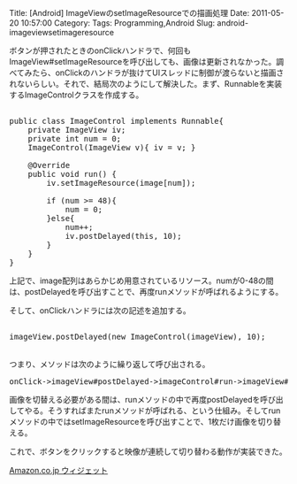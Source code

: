 Title: [Android] ImageViewのsetImageResourceでの描画処理
Date: 2011-05-20 10:57:00
Category: 
Tags: Programming,Android
Slug: android-imageviewsetimageresource

<p>ボタンが押されたときのonClickハンドラで、何回もImageView#setImageResourceを呼び出しても、画像は更新されなかった。調べてみたら、onClickのハンドラが抜けてUIスレッドに制御が渡らないと描画されないらしい。それで、結局次のようにして解決した。まず、Runnableを実装するImageControlクラスを作成する。</p><pre class="prettyprint"><br />public class ImageControl implements Runnable{<br />    private ImageView iv;<br />    private int num = 0;<br />    ImageControl(ImageView v){ iv = v; }<br /><br />    @Override<br />    public void run() {<br />        iv.setImageResource(image[num]);<br /><br />        if (num &gt;= 48){<br />            num = 0;<br />        }else{<br />            num++;<br />            iv.postDelayed(this, 10);<br />        }<br />    }<br />}<br /></pre><p>上記で、image配列はあらかじめ用意されているリソース。numが0-48の間は、postDelayedを呼び出すことで、再度runメソッドが呼ばれるようにする。<p><p>そして、onClickハンドラには次の記述を追加する。</p><pre class="prettyprint"><br />imageView.postDelayed(new ImageControl(imageView), 10);<br /></pre><br />つまり、メソッドは次のように繰り返して呼び出される。 <br /><pre>onClick-&gt;imageView#postDelayed-&gt;imageControl#run-&gt;imageView#postDelayed-&gt;imageControl#run-&gt;..</pre><p>画像を切替える必要がある間は、runメソッドの中で再度postDelayedを呼び出してやる。そうすればまたrunメソッドが呼ばれる、という仕組み。そしてrunメソッドの中ではsetImageResourceを呼び出すことで、1枚だけ画像を切り替える。</p><p>これで、ボタンをクリックすると映像が連続して切り替わる動作が実装できた。</p> <SCRIPT charset="utf-8" type="text/javascript" src="http://ws.amazon.co.jp/widgets/q?rt=qf_sp_sr_mfw&ServiceVersion=20070822&MarketPlace=JP&ID=V20070822/JP/formalism-22/8001/f7793475-9567-4d49-8a1f-818a5692b3e2"> </SCRIPT> <NOSCRIPT><A HREF="http://ws.amazon.co.jp/widgets/q?rt=qf_sp_sr_mfw&ServiceVersion=20070822&MarketPlace=JP&ID=V20070822%2FJP%2Fformalism-22%2F8001%2Ff7793475-9567-4d49-8a1f-818a5692b3e2&Operation=NoScript">Amazon.co.jp ウィジェット</A></NOSCRIPT>
